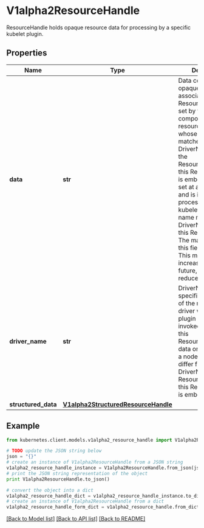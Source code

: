 # V1alpha2ResourceHandle

ResourceHandle holds opaque resource data for processing by a specific kubelet plugin.

## Properties

Name | Type | Description | Notes
------------ | ------------- | ------------- | -------------
**data** | **str** | Data contains the opaque data associated with this ResourceHandle. It is set by the controller component of the resource driver whose name matches the DriverName set in the ResourceClaimStatus this ResourceHandle is embedded in. It is set at allocation time and is intended for processing by the kubelet plugin whose name matches the DriverName set in this ResourceHandle.  The maximum size of this field is 16KiB. This may get increased in the future, but not reduced. | [optional] 
**driver_name** | **str** | DriverName specifies the name of the resource driver whose kubelet plugin should be invoked to process this ResourceHandle&#39;s data once it lands on a node. This may differ from the DriverName set in ResourceClaimStatus this ResourceHandle is embedded in. | [optional] 
**structured_data** | [**V1alpha2StructuredResourceHandle**](V1alpha2StructuredResourceHandle.md) |  | [optional] 

## Example

```python
from kubernetes.client.models.v1alpha2_resource_handle import V1alpha2ResourceHandle

# TODO update the JSON string below
json = "{}"
# create an instance of V1alpha2ResourceHandle from a JSON string
v1alpha2_resource_handle_instance = V1alpha2ResourceHandle.from_json(json)
# print the JSON string representation of the object
print V1alpha2ResourceHandle.to_json()

# convert the object into a dict
v1alpha2_resource_handle_dict = v1alpha2_resource_handle_instance.to_dict()
# create an instance of V1alpha2ResourceHandle from a dict
v1alpha2_resource_handle_form_dict = v1alpha2_resource_handle.from_dict(v1alpha2_resource_handle_dict)
```
[[Back to Model list]](../README.md#documentation-for-models) [[Back to API list]](../README.md#documentation-for-api-endpoints) [[Back to README]](../README.md)


